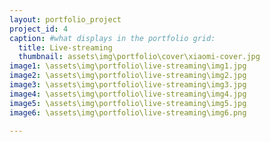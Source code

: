 ```yaml
---
layout: portfolio_project
project_id: 4
caption: #what displays in the portfolio grid:
  title: Live-streaming
  thumbnail: assets\img\portfolio\cover\xiaomi-cover.jpg
image1: \assets\img\portfolio\live-streaming\img1.jpg
image2: \assets\img\portfolio\live-streaming\img2.jpg
image3: \assets\img\portfolio\live-streaming\img3.jpg
image4: \assets\img\portfolio\live-streaming\img4.jpg
image5: \assets\img\portfolio\live-streaming\img5.jpg
image6: \assets\img\portfolio\live-streaming\img6.png

---
```



